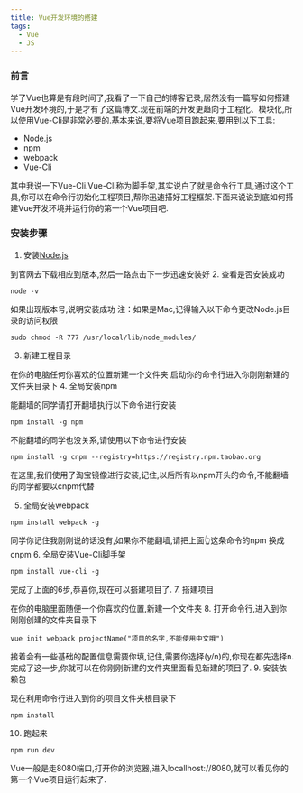 ```yaml
---
title: Vue开发环境的搭建
tags:
  - Vue
  - JS
---
```


### 前言

  学了Vue也算是有段时间了,我看了一下自己的博客记录,居然没有一篇写如何搭建Vue开发环境的,于是才有了这篇博文.现在前端的开发更趋向于工程化、模块化,所以使用Vue-Cli是非常必要的.基本来说,要将Vue项目跑起来,要用到以下工具:
  - Node.js
  - npm
  - webpack
  - Vue-Cli    
  <!-- more -->


  其中我说一下Vue-Cli.Vue-Cli称为脚手架,其实说白了就是命令行工具,通过这个工具,你可以在命令行初始化工程项目,帮你迅速搭好工程框架.下面来说说到底如何搭建Vue开发环境并运行你的第一个Vue项目吧.

### 安装步骤

  1. 安装[Node.js](https://nodejs.org/en/)     



  到官网去下载相应到版本,然后一路点击下一步迅速安装好
  2. 查看是否安装成功       



  ```
  node -v
  ```
  如果出现版本号,说明安装成功
  注：如果是Mac,记得输入以下命令更改Node.js目录的访问权限
  ```
  sudo chmod -R 777 /usr/local/lib/node_modules/
  ```
  3.  新建工程目录       



  在你的电脑任何你喜欢的位置新建一个文件夹
  启动你的命令行进入你刚刚新建的文件夹目录下
  4. 全局安装npm       


  能翻墙的同学请打开翻墙执行以下命令进行安装
  ```
  npm install -g npm
  ```
  不能翻墙的同学也没关系,请使用以下命令进行安装
  ```
  npm install -g cnpm --registry=https://registry.npm.taobao.org
  ```
  在这里,我们使用了淘宝镜像进行安装,记住,以后所有以npm开头的命令,不能翻墙的同学都要以cnpm代替

  5. 全局安装webpack       



  ```
  npm install webpack -g
  ```
  同学你记住我刚刚说的话没有,如果你不能翻墙,请把上面👆这条命令的npm 换成cnpm
  6. 全局安装Vue-Cli脚手架        



  ```
  npm install vue-cli -g
  ```
  完成了上面的6步,恭喜你,现在可以搭建项目了.
  7. 搭建项目         



  在你的电脑里面随便一个你喜欢的位置,新建一个文件夹
  8. 打开命令行,进入到你刚刚创建的文件夹目录下         



  ```
  vue init webpack projectName("项目的名字,不能使用中文哦")
  ```
  接着会有一些基础的配置信息需要你填,记住,需要你选择(y/n)的,你现在都先选择n.
  完成了这一步,你就可以在你刚刚新建的文件夹里面看见新建的项目了.
  9. 安装依赖包         



  现在利用命令行进入到你的项目文件夹根目录下
  ```
  npm install
  ```
  10. 跑起来          


  
  ```
  npm run dev
  ```
  Vue一般是走8080端口,打开你的浏览器,进入locallhost://8080,就可以看见你的第一个Vue项目运行起来了.
